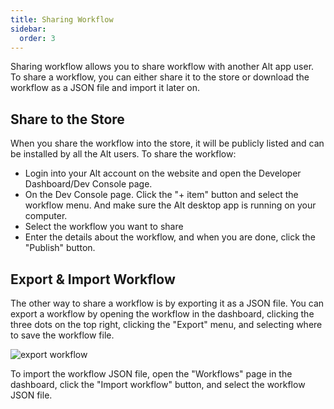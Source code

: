 ```yaml
---
title: Sharing Workflow
sidebar:
  order: 3
---
```


Sharing workflow allows you to share workflow with another Alt app user. To share a workflow, you can either share it to the store or 
download the workflow as a JSON file and import it later on.

## Share to the Store

When you share the workflow into the store, it will be publicly listed and can be installed by all the Alt users. To share the workflow:

- Login into your Alt account on the website and open the Developer Dashboard/Dev Console page.
- On the Dev Console page. Click the "+ item" button and select the workflow menu. And make sure the Alt desktop app is running on your computer.
- Select the workflow you want to share
- Enter the details about the workflow, and when you are done, click the "Publish" button.

## Export & Import Workflow

The other way to share a workflow is by exporting it as a JSON file. You can export a workflow by opening the workflow in the dashboard, clicking the three dots on the top right, clicking the "Export" menu, and selecting where to save the workflow file.

![export workflow](@/assets/images/export-workflow.png)

To import the workflow JSON file, open the "Workflows" page in the dashboard, click the "Import workflow" button, and select the workflow JSON file.
